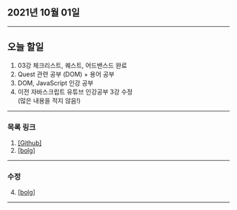 
2021년 10월 01일
---

---

오늘 할일
----

1. 03강 체크리스트, 퀘스트, 어드밴스드 완료
2. Quest 관련 공부 (DOM) + 용어 공부
3. DOM, JavaScript 인강 공부
4. 이전 자바스크립트 유튜브 인강공부 3강 수정 <br>
   (많은 내용을 적지 않음!)

---

### 목록 링크

1. [[Github]](https://github.com/narupee/WebDevCurriculum/tree/master/Quest03)
2. [[bolg]](https://blog.naver.com/gggyn12/222522450940)

---

### 수정

4. [[bolg]](https://blog.naver.com/gggyn12/222518866018)


---
